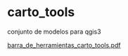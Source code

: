 # carto_tools
conjunto de modelos para qgis3

[barra_de_herramientas_carto_tools.pdf](https://github.com/jlmw78/carto_tools/files/6751810/barra_de_herramientas_carto_tools.pdf)
